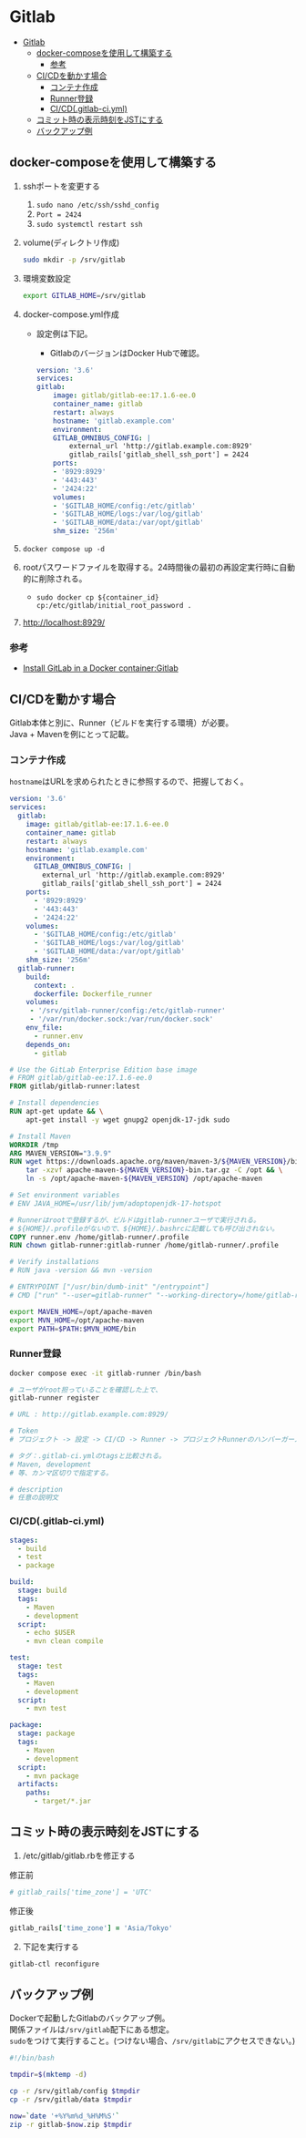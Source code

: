 # Gitlab

- [Gitlab](#gitlab)
  - [docker-composeを使用して構築する](#docker-composeを使用して構築する)
    - [参考](#参考)
  - [CI/CDを動かす場合](#cicdを動かす場合)
    - [コンテナ作成](#コンテナ作成)
    - [Runner登録](#runner登録)
    - [CI/CD(.gitlab-ci.yml)](#cicdgitlab-ciyml)
  - [コミット時の表示時刻をJSTにする](#コミット時の表示時刻をjstにする)
  - [バックアップ例](#バックアップ例)

## docker-composeを使用して構築する

1. sshポートを変更する
    1. `sudo nano /etc/ssh/sshd_config`
    2. `Port = 2424`
    3. `sudo systemctl restart ssh`
2. volume(ディレクトリ作成)

    ``` bash
    sudo mkdir -p /srv/gitlab
    ```

3. 環境変数設定

    ``` bash
    export GITLAB_HOME=/srv/gitlab
    ```

4. docker-compose.yml作成
    - 設定例は下記。
        - GitlabのバージョンはDocker Hubで確認。

        ``` yml
        version: '3.6'
        services:
        gitlab:
            image: gitlab/gitlab-ee:17.1.6-ee.0
            container_name: gitlab
            restart: always
            hostname: 'gitlab.example.com'
            environment:
            GITLAB_OMNIBUS_CONFIG: |
                external_url 'http://gitlab.example.com:8929'
                gitlab_rails['gitlab_shell_ssh_port'] = 2424
            ports:
            - '8929:8929'
            - '443:443'
            - '2424:22'
            volumes:
            - '$GITLAB_HOME/config:/etc/gitlab'
            - '$GITLAB_HOME/logs:/var/log/gitlab'
            - '$GITLAB_HOME/data:/var/opt/gitlab'
            shm_size: '256m'
        ```

5. `docker compose up -d`
6. rootパスワードファイルを取得する。24時間後の最初の再設定実行時に自動的に削除される。
    - `sudo docker cp ${container_id} cp:/etc/gitlab/initial_root_password .`
7. [http://localhost:8929/](http://localhost:8929/)

### 参考

- [Install GitLab in a Docker container:Gitlab](https://docs.gitlab.com/ee/install/docker/installation.html)

## CI/CDを動かす場合

Gitlab本体と別に、Runner（ビルドを実行する環境）が必要。  
Java + Mavenを例にとって記載。

### コンテナ作成

`hostname`はURLを求められたときに参照するので、把握しておく。

``` yml
version: '3.6'
services:
  gitlab:
    image: gitlab/gitlab-ee:17.1.6-ee.0
    container_name: gitlab
    restart: always
    hostname: 'gitlab.example.com'
    environment:
      GITLAB_OMNIBUS_CONFIG: |
        external_url 'http://gitlab.example.com:8929'
        gitlab_rails['gitlab_shell_ssh_port'] = 2424
    ports:
      - '8929:8929'
      - '443:443'
      - '2424:22'
    volumes:
      - '$GITLAB_HOME/config:/etc/gitlab'
      - '$GITLAB_HOME/logs:/var/log/gitlab'
      - '$GITLAB_HOME/data:/var/opt/gitlab'
    shm_size: '256m'
  gitlab-runner:
    build:
      context: .
      dockerfile: Dockerfile_runner
    volumes:
     - '/srv/gitlab-runner/config:/etc/gitlab-runner'
     - '/var/run/docker.sock:/var/run/docker.sock'
    env_file:
      - runner.env
    depends_on:
      - gitlab
```

``` Dockerfile
# Use the GitLab Enterprise Edition base image
# FROM gitlab/gitlab-ee:17.1.6-ee.0
FROM gitlab/gitlab-runner:latest

# Install dependencies
RUN apt-get update && \
    apt-get install -y wget gnupg2 openjdk-17-jdk sudo

# Install Maven
WORKDIR /tmp
ARG MAVEN_VERSION="3.9.9"
RUN wget https://downloads.apache.org/maven/maven-3/${MAVEN_VERSION}/binaries/apache-maven-${MAVEN_VERSION}-bin.tar.gz && \
    tar -xzvf apache-maven-${MAVEN_VERSION}-bin.tar.gz -C /opt && \
    ln -s /opt/apache-maven-${MAVEN_VERSION} /opt/apache-maven

# Set environment variables
# ENV JAVA_HOME=/usr/lib/jvm/adoptopenjdk-17-hotspot

# Runnerはrootで登録するが、ビルドはgitlab-runnerユーザで実行される。
# ${HOME}/.profileがないので、${HOME}/.bashrcに記載しても呼び出されない。
COPY runner.env /home/gitlab-runner/.profile
RUN chown gitlab-runner:gitlab-runner /home/gitlab-runner/.profile

# Verify installations
# RUN java -version && mvn -version

# ENTRYPOINT ["/usr/bin/dumb-init" "/entrypoint"]
# CMD ["run" "--user=gitlab-runner" "--working-directory=/home/gitlab-runner"]
```

``` bash runner.env
export MAVEN_HOME=/opt/apache-maven
export MVN_HOME=/opt/apache-maven
export PATH=$PATH:$MVN_HOME/bin
```

### Runner登録

``` bash
docker compose exec -it gitlab-runner /bin/bash
```

``` bash
# ユーザがroot担っていることを確認した上で、
gitlab-runner register

# URL : http://gitlab.example.com:8929/

# Token
# プロジェクト -> 設定 -> CI/CD -> Runner -> プロジェクトRunnerのハンバーガーメニュー -> 登録トークン

# タグ：.gitlab-ci.ymlのtagsと比較される。
# Maven, development
# 等、カンマ区切りで指定する。

# description
# 任意の説明文
```

### CI/CD(.gitlab-ci.yml)

``` yaml
stages:
  - build
  - test
  - package

build:
  stage: build
  tags:
    - Maven
    - development
  script:
    - echo $USER
    - mvn clean compile

test:
  stage: test
  tags:
    - Maven
    - development
  script:
    - mvn test

package:
  stage: package
  tags:
    - Maven
    - development
  script:
    - mvn package
  artifacts:
    paths:
      - target/*.jar
```

## コミット時の表示時刻をJSTにする

1. /etc/gitlab/gitlab.rbを修正する

修正前

``` ruby
# gitlab_rails['time_zone'] = 'UTC'
```

修正後

``` ruby
gitlab_rails['time_zone'] = 'Asia/Tokyo'
```

2. 下記を実行する

``` sh
gitlab-ctl reconfigure
```

## バックアップ例

Dockerで起動したGitlabのバックアップ例。  
関係ファイルは`/srv/gitlab`配下にある想定。  
`sudo`をつけて実行すること。(つけない場合、`/srv/gitlab`にアクセスできない。)

``` bash
#!/bin/bash

tmpdir=$(mktemp -d)

cp -r /srv/gitlab/config $tmpdir
cp -r /srv/gitlab/data $tmpdir

now=`date '+%Y%m%d_%H%M%S'`
zip -r gitlab-$now.zip $tmpdir 
```
